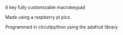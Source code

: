 6 key fully customizable macrokeypad

Made using a raspberry pi pico

Programmed in circuitpython using the adafruit library 
